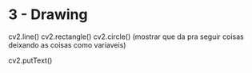 # 3 - Drawing

cv2.line()
cv2.rectangle()
cv2.circle()
(mostrar que da pra seguir coisas deixando as coisas como variaveis)

cv2.putText()

